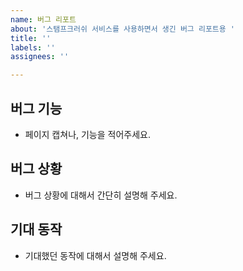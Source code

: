 ```yaml
---
name: 버그 리포트
about: '스탬프크러쉬 서비스를 사용하면서 생긴 버그 리포트용 '
title: ''
labels: ''
assignees: ''

---
```


## 버그 기능
 - 페이지 캡쳐나, 기능을 적어주세요.

 ## 버그 상황 
 - 버그 상황에 대해서 간단히 설명해 주세요.

 ## 기대 동작
 - 기대했던 동작에 대해서 설명해 주세요.
